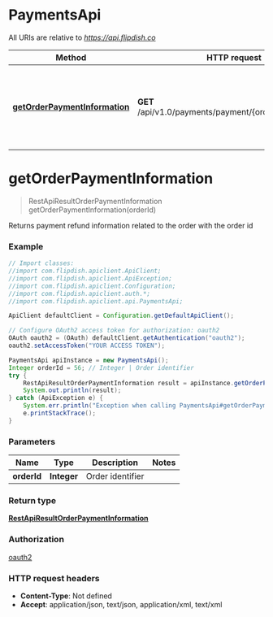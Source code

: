 # PaymentsApi

All URIs are relative to *https://api.flipdish.co*

Method | HTTP request | Description
------------- | ------------- | -------------
[**getOrderPaymentInformation**](PaymentsApi.md#getOrderPaymentInformation) | **GET** /api/v1.0/payments/payment/{orderId}/refundable | Returns payment refund information related to the order with the order id


<a name="getOrderPaymentInformation"></a>
# **getOrderPaymentInformation**
> RestApiResultOrderPaymentInformation getOrderPaymentInformation(orderId)

Returns payment refund information related to the order with the order id

### Example
```java
// Import classes:
//import com.flipdish.apiclient.ApiClient;
//import com.flipdish.apiclient.ApiException;
//import com.flipdish.apiclient.Configuration;
//import com.flipdish.apiclient.auth.*;
//import com.flipdish.apiclient.api.PaymentsApi;

ApiClient defaultClient = Configuration.getDefaultApiClient();

// Configure OAuth2 access token for authorization: oauth2
OAuth oauth2 = (OAuth) defaultClient.getAuthentication("oauth2");
oauth2.setAccessToken("YOUR ACCESS TOKEN");

PaymentsApi apiInstance = new PaymentsApi();
Integer orderId = 56; // Integer | Order identifier
try {
    RestApiResultOrderPaymentInformation result = apiInstance.getOrderPaymentInformation(orderId);
    System.out.println(result);
} catch (ApiException e) {
    System.err.println("Exception when calling PaymentsApi#getOrderPaymentInformation");
    e.printStackTrace();
}
```

### Parameters

Name | Type | Description  | Notes
------------- | ------------- | ------------- | -------------
 **orderId** | **Integer**| Order identifier |

### Return type

[**RestApiResultOrderPaymentInformation**](RestApiResultOrderPaymentInformation.md)

### Authorization

[oauth2](../README.md#oauth2)

### HTTP request headers

 - **Content-Type**: Not defined
 - **Accept**: application/json, text/json, application/xml, text/xml

